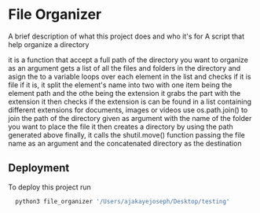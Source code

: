 
# File Organizer

A brief description of what this project does and who it's for
A script that help organize a directory

it is a function that accept a full path of the directory you want to organize as an argument gets a list of all the files and folders in the directory and asign the to a variable loops over each element in the list and checks if it is file if it is, it split the element's name into two with one item being the element path and the othe being the extension it grabs the part with the extension it then checks if the extension is can be found in a list containing different extensions for documents, images or videos use os.path.join() to join the path of the directory given as argument with the name of the folder you want to place the file it then creates a directory by using the path generated above finally, it calls the shutil.move() function passing the file name as an argument and the concatenated directory as the destination



## Deployment

To deploy this project run

```bash
  python3 file_organizer '/Users/ajakayejoseph/Desktop/testing'
```
